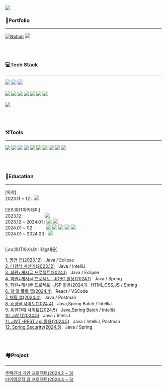 
<img src="https://capsule-render.vercel.app/api?type=Waving&color=timeAuto&height=300&section=header&text=Youhyun%20Won&fontSize=90" />


### 📂Portfolio
<hr>

<div>
 <a href="https://ahead-addition-51b.notion.site/Youhyun-Won-7a0c476ab6b844ee92f9c8be01ac1a6c?pvs=4">
<img src="https://camo.githubusercontent.com/1c62188f3c05d57c207007eaded9d630cf1c1c9aceb101cbe354c625955b1df1/68747470733a2f2f696d672e736869656c64732e696f2f62616467652f4e6f74696f6e2d6439643964392e7376673f7374796c653d666c6174266c6f676f3d4e6f74696f6e266c6f676f436f6c6f723d626c61636b" alt="Notion" data-canonical-src="https://img.shields.io/badge/Notion-d9d9d9.svg?style=flat&amp;logo=Notion&amp;logoColor=white" style="max-width: 100%;"></a>
<a href="https://velog.io/@yhwit30/series"><img src="https://img.shields.io/badge/Velog-20C997?style=flat-square&logo=velog&logoColor=white"/></a>
</div>

<br/><br/>



### 💻Tech Stack
<hr>

<div>
<picture>
<img src="https://img.shields.io/badge/java-007396?style=flat-square&logo=java&logoColor=white"/>  </picture>
 <picture>
<img src="https://img.shields.io/badge/Python-3776AB?style=flat-square&logo=Python&logoColor=white"/> </picture>
  <picture>
<img src="https://img.shields.io/badge/C-A8B9CC?style=flat-square&logo=C&logoColor=white"/> </picture>
<br/>  <br/>
   <picture>
<img src="https://img.shields.io/badge/HTML5-E34F26?style=flat-square&logo=html5&logoColor=white"/> </picture>
  <picture>
<img src="https://img.shields.io/badge/css3-1572B6?style=flat-square&logo=css3&logoColor=white"/> </picture>
    <picture>
<img src="https://img.shields.io/badge/JavaScript-F7DF1E?style=flat-square&logo=javascript&logoColor=white"/> </picture>
     <picture>
<img src="https://img.shields.io/badge/jQuery-0769AD?style=flat-square&logo=jQuery&logoColor=white"/> </picture>
      <picture>
<img src="https://img.shields.io/badge/Tailwind CSS-06B6D4?style=flat-square&logo=Tailwind CSS&logoColor=white"/> </picture>
       <picture>
<img src="https://img.shields.io/badge/React-61DAFB?style=flat-square&logo=React&logoColor=black"/> </picture>
        <picture>
<img src="https://img.shields.io/badge/Selenium-43B02A?style=flat-square&logo=Selenium&logoColor=white"/> </picture>
<br/><br/>
 <picture>
<img src="https://img.shields.io/badge/MySQL-4479A1?style=flat-square&logo=MySQL&logoColor=white"/> </picture>

</div>


<br/><br/>




### ⚒️Tools
<hr>
<div>
 <picture>
<img src="https://img.shields.io/badge/Spring-6DB33F?style=flat-square&logo=Spring&logoColor=white"/> </picture>
  <picture>
<img src="https://img.shields.io/badge/eclipseide-2C2255.svg?style=flat&amp;logo=eclipseide&amp;logoColor=white"> </picture>
     <picture>
<img src="https://img.shields.io/badge/intellijidea-000000?style=flat-square&logo=intellijidea&logoColor=white"/>
         </picture>
   <picture>
<img src="https://img.shields.io/badge/Git-F05032?style=flat-square&logo=git&logoColor=white"/> </picture>
    <picture>
<img src="https://img.shields.io/badge/GitHub-181717?style=flat-square&logo=GitHub&logoColor=white"/> </picture>
     <picture>
<img src="https://img.shields.io/badge/Postman-FF6C37?style=flat-square&logo=Postman&logoColor=white"/> </picture>
      <picture>
<img src="https://img.shields.io/badge/Visual Studio Code-007ACC?style=flat-square&logo=Visual Studio Code&logoColor=white"/> </picture>
       <picture>
<img src="https://img.shields.io/badge/figma-1b024f?style=flat&amp;logo=figma&amp;logoColor=white"> </picture>
        <picture>
 <img src="https://img.shields.io/badge/Next.js-000000?style=flat-square&logo=Next.js&logoColor=white"/> </picture>
         <picture>
<img src="https://img.shields.io/badge/Node.js-339933?style=flat-square&logo=Node.js&logoColor=white"/>
         </picture>

</div>

<br/><br/>



### 🎒Education
<hr>
[독학]
<br/>
<div>
2023.11 ~ 12 : 
<picture><img src="https://img.shields.io/badge/C-A8B9CC?style=flat-square&logo=C&logoColor=white"/></picture>
</div>

<br/>
[코리아IT아카데미]
<br/>
<div>
2023.12 : &emsp;&emsp;&emsp;&emsp;&nbsp;
<picture><img src="https://img.shields.io/badge/Python-3776AB?style=flat-square&logo=Python&logoColor=white"/></picture>
</div>



<div>
2023.12 ~ 2024.01 :
<picture><img src="https://img.shields.io/badge/java-007396?style=flat-square&logo=java&logoColor=white"/> <img src="https://img.shields.io/badge/Spring-6DB33F?style=flat-square&logo=Spring&logoColor=white"/></picture>
</div>
<div>
2024.01 ~ 02 : &emsp;&emsp;
<picture><img src="https://img.shields.io/badge/MySQL-4479A1?style=flat-square&logo=MySQL&logoColor=white"/></picture> <picture><img src="https://img.shields.io/badge/HTML5-E34F26?style=flat-square&logo=html5&logoColor=white"/></picture> <picture>
<img src="https://img.shields.io/badge/css3-1572B6?style=flat-square&logo=css3&logoColor=white"/> </picture> <picture><img src="https://img.shields.io/badge/JavaScript-F7DF1E?style=flat-square&logo=javascript&logoColor=black"/></picture>  <picture><img src="https://img.shields.io/badge/Selenium-43B02A?style=flat-square&logo=Selenium&logoColor=white"/></picture>
</div>
<div>
2024.01 ~ 2024.03 :
<picture><img src="https://img.shields.io/badge/React-61DAFB?style=flat-square&logo=React&logoColor=black"/></picture>
</div>

<br/>

[코리아IT아카데미 학습내용]

<div>
<a href="https://github.com/yhwit30/wise_saying_2023_12">1. 명언 앱(2023.12) </a>  &nbsp; Java / Eclipse
<br/>
<a href="https://github.com/yhwit30/polynomial_cal_23_12">2. 다항식 계산기(2023.12)</a>  &nbsp; Java / IntelliJ
<br/>
<a href="https://github.com/yhwit30/23_12_AM_backup">3. 회원+게시글 프로젝트(2024.1)</a>  &nbsp; Java / Eclipse
<br/>
<a href="https://github.com/yhwit30/24_01_JDBC_AM">4.  회원+게시글 프로젝트 -JDBC 활용(2024.1)</a>  &nbsp; Java / Spring
<br/>
<a href="https://github.com/yhwit30/JSP_AM_2024_01">5.  회원+게시글 프로젝트 -JSP 활용(2024.1)</a>  &nbsp; HTML,CSS,JS / Spring
<br/>
<a href="https://github.com/yhwit30/nextJs_project">6. 할 일 목록 앱(2024.4)</a>  &nbsp; React / VSCode
<br/>
<a href="https://github.com/yhwit30/chat_app_24_04">7. 채팅 앱(2024.4)</a> &nbsp; Java / Postman
<br/>
<a href="https://github.com/yhwit30/batch_ex_24_04">8. 쇼핑몰 사이트(2024.4)</a> &nbsp; Java,Spring Batch / IntelliJ
<br/>
<a href="https://github.com/yhwit30/acc_app_2024_04">9. 음원판매 사이트(2024.5)</a> &nbsp; Java,Spring Batch / IntelliJ
<br>
<a href="https://github.com/yhwit30/JWT_2024_05">10. JWT(2024.5)</a> &nbsp; Java / IntelliJ
<br>
<a href="https://github.com/yhwit30/rest_api_2024_05">11. JWT -REST api 활용(2024.5)</a> &nbsp; Java / IntelliJ, Postman
<br>
<a href="https://github.com/yhwit30/sssAndUpload_2024_5_yhw">12. Spring Security(2024.5)</a> &nbsp; Java / Spring
</div>

<br/><br/>
### 🏘️Project
<hr>
<div>
<a href="https://github.com/yhwit30/demo_project_2024_1">주택관리 개인 프로젝트(2024.2 ~ 3)</a>
<br>
<a href="https://github.com/yhwit30/IMMusic_project">아이엠뮤직 팀 프로젝트(2024.4 ~ 5)</a>
</div>
